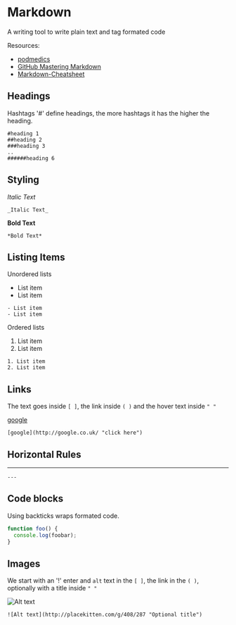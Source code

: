 # Markdown
A writing tool to write plain text and tag formated code

Resources:
- [podmedics](https://www.youtube.com/watch?v=6A5EpqqDOdk&spfreload=10)
- [GitHub Mastering Markdown](https://guides.github.com/features/mastering-markdown/)
- [Markdown-Cheatsheet](https://github.com/adam-p/markdown-here/wiki/Markdown-Cheatsheet)


## Headings
Hashtags '#' define headings, the more hashtags it has the higher the heading.
```
#heading 1
##heading 2
###heading 3
..
######heading 6
```

## Styling

*Italic Text*
```
_Italic Text_
```
**Bold Text**
```
*Bold Text*
```

## Listing Items

Unordered lists
- List item
- List item

```
- List item
- List item
```

Ordered lists
1. List item
2. List item

```
1. List item
2. List item
```

## Links
The text goes inside  `[ ]`, the link inside `( )` and the hover text inside `" "`

[google](http://google.co.uk/ "click here")
```
[google](http://google.co.uk/ "click here")
```

## Horizontal Rules
---
```
---
```

## Code blocks
Using backticks wraps formated code.

```javascript
function foo() {
  console.log(foobar);
}
```

## Images

We start with an '!' enter and `alt` text in the `[ ]`, the link in the `( )`, optionally with a title inside `" "`

![Alt text](http://placekitten.com/g/408/287 "Optional title")

```
![Alt text](http://placekitten.com/g/408/287 "Optional title")
```
